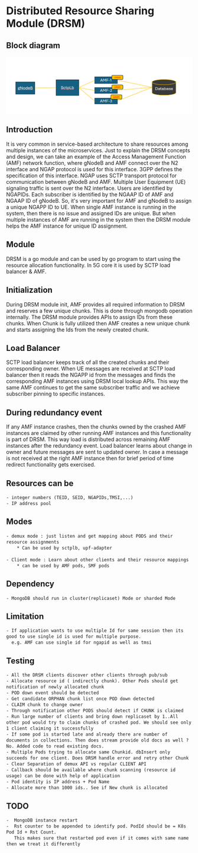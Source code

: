<!--
SPDX-FileCopyrightText: 2022 Open Networking Foundation <info@opennetworking.org>

SPDX-License-Identifier: Apache-2.0

-->
# Distributed Resource Sharing Module (DRSM)

## Block diagram

![DRSM Usage in AMF](/drsm/images/drsm.png)

## Introduction

It is very common in service-based architecture to share resources among multiple instances of the microservices. Just to explain the DRSM concepts and design, we can take an example of the Access Management Function (AMF) network function, where gNodeB and AMF connect over the N2 interface and NGAP protocol is used for this interface. 3GPP defines the specification of this interface. NGAP uses SCTP transport protocol for communication between gNodeB and AMF. Multiple User Equipment (UE) signaling traffic is sent over the N2 interface. Users are identified by NGAPIDs. Each subscriber is identified by the NGAAP ID of AMF and NGAAP ID of gNodeB. So, it's very important for AMF and gNodeB to assign a unique NGAPP ID to UE. When single AMF instance is running in the system, then there is no issue and assigned IDs are unique. But when multiple instances of AMF are running in the system then the DRSM module helps the AMF instance for unique ID assignment.

## Module

DRSM is a go module and can be used by go program to start using the resource allocation functionality. In 5G core it is used by SCTP load balancer & AMF.

## Initialization

During DRSM module init, AMF provides all required information to DRSM and reserves a few unique chunks. This is done through mongodb operation internally. The DRSM module provides APIs to assign IDs from these chunks. When Chunk is fully utilized then AMF creates a new unique chunk and starts assigning the Ids from the newly created chunk.

## Load Balancer

SCTP load balancer keeps track of all the created chunks and their corresponding owner. When UE messages are received at SCTP load balancer then it reads the NGAPP id from the messages and finds the corresponding AMF instances using DRSM local lookup APIs.  This way the same AMF continues to get the same subscriber traffic and we achieve subscriber pinning to specific instances.

## During redundancy event

If any AMF instance crashes, then the chunks owned by the crashed AMF instances are claimed by other running AMF instances and this functionality is part of DRSM. This way load is distributed across remaining AMF instances after the redundancy event. Load balancer learns about change in owner and future messages are sent to updated owner.  In case a message is not received at the right AMF instance then for brief period of time redirect functionality gets exercised.

## Resources can be

    - integer numbers (TEID, SEID, NGAPIDs,TMSI,...)
    - IP address pool

## Modes

    - demux mode : just listen and get mapping about PODS and their resource assignments
        * Can be used by sctplb, upf-adapter

    - Client mode : Learn about other clients and their resource mappings
        * can be used by AMF pods, SMF pods

## Dependency

    - MongoDB should run in cluster(replicaset) Mode or sharded Mode

## Limitation

    - If application wants to use multiple Id for same session then its good to use single id is used for multiple purpose.
      e.g. AMF can use single id for ngapid as well as tmsi

## Testing
    
    - All the DRSM clients discover other clients through pub/sub
    - Allocate resource id ( indirectly chunk). Other Pods should get notification of newly allocated chunk
    - POD down event should be detected
    - Get candidate ORPHAN chunk list once POD down detected
    - CLAIM chunk to change owner
    - Through notification other PODS should detect if CHUNK is claimed
    - Run large number of clients and bring down replicaset by 1..All other pod would try to claim chunks of crashed pod. We should see only 1 client claiming it successfully
    - If some pod is started late and already there are number of documents in collections. Then does stream provide old docs as well ? No. Added code to read existing docs.
    - Multiple Pods trying to allocate same Chunkid. dbInsert only succeeds for one client. Does DRSM handle error and retry other Chunk
    - Clear Separation of demux API vs regular CLIENT API
    - Callback should be available where chunk scanning (resource id usage) can be done with help of application
    - Pod identity is IP address + Pod Name
    - Allocate more than 1000 ids.. See if New chunk is allocated

## TODO

    -  MongoDB instance restart
    -  Rst counter to be appended to identify pod. PodId should be = K8s Pod Id + Rst Count.
       This makes sure that restarted pod even if it comes with same name then we treat it differently
